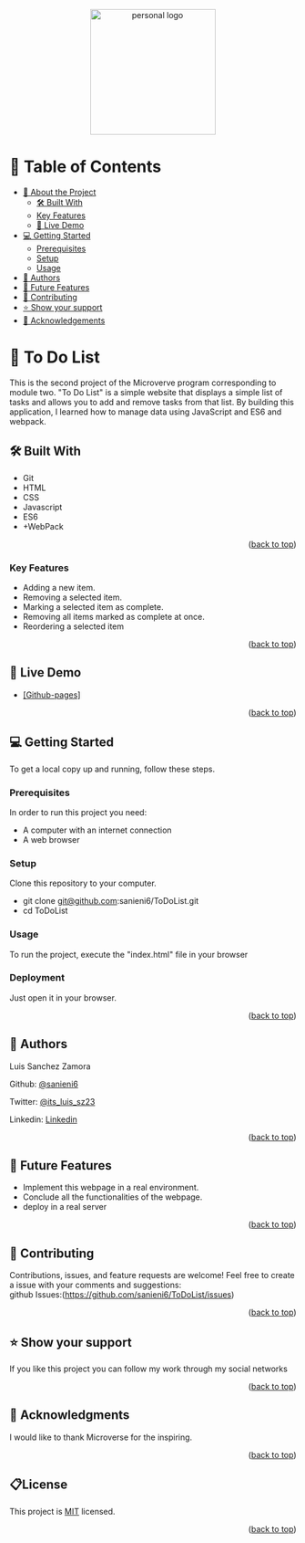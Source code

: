 <a name="readme-top"></a>



<div align="center">
 <a href="https://imgbox.com/ftUpMLFI" target="_blank"><img src="https://images2.imgbox.com/fd/29/ftUpMLFI_o.png" alt="personal logo"/ width="220"  height="auto"></a>
  <br/>
 </div>

# 📗 Table of Contents

- [📖 About the Project](#about-project)
  - [🛠 Built With](#built-with)
  - [Key Features](#key-features)
  - [🚀 Live Demo](#live-demo)
- [💻 Getting Started](#getting-started)
  - [Prerequisites](#prerequisites)
  - [Setup](#setup)
  - [Usage](#usage)
- [👥 Authors](#authors)
- [🔭 Future Features](#future-features)
- [🤝 Contributing](#contributing)
- [⭐️ Show your support](#support)
- [🙏 Acknowledgements](#acknowledgements)


# 📖 To Do List <a name="about-project"></a>

This is the second project of the Microverve program corresponding to module two.
"To Do List" is a simple website that displays a simple list of tasks and allows you to add and remove tasks from that list. By building this application, I learned how to manage data using JavaScript and ES6 and webpack.


## 🛠 Built With <a name="built-with"></a>
+ Git
+ HTML
+ CSS
+ Javascript
+ ES6
+ +WebPack
<p align="right">(<a href="#readme-top">back to top</a>)</p>

### Key Features <a name="key-features"></a>
+ Adding a new item.
+ Removing a selected item.
+ Marking a selected item as complete.
+ Removing all items marked as complete at once.
+ Reordering a selected item

<p align="right">(<a href="#readme-top">back to top</a>)</p>

## 🚀 Live Demo <a name="live-demo"></a>


- [[Github-pages]](https://sanieni6.github.io/ToDoList/)

<p align="right">(<a href="#readme-top">back to top</a>)</p>

## 💻 Getting Started <a name="getting-started"></a>

To get a local copy up and running, follow these steps.
### Prerequisites
In order to run this project you need:
+ A computer with an internet connection
+ A web browser

### Setup
Clone this repository to your computer.
- git clone git@github.com:sanieni6/ToDoList.git
- cd ToDoList

### Usage
To run the project, execute the "index.html" file in your browser

### Deployment

Just open it in your browser.
<p align="right">(<a href="#readme-top">back to top</a>)</p>

## 👥 Authors <a name="authors"></a>

Luis Sanchez Zamora


Github: [@sanieni6](https://github.com/sanieni6/)

Twitter: [@its_luis_sz23](https://twitter.com/its_luis_sz23)

Linkedin: [Linkedin](https://www.linkedin.com/in/luissanchezz3/)

<p align="right">(<a href="#readme-top">back to top</a>)</p>


## 🔭 Future Features <a name="future-features"></a>

+ Implement this webpage in a real environment.
+ Conclude all the functionalities of the webpage.
+ deploy in a real server

<p align="right">(<a href="#readme-top">back to top</a>)</p>


## 🤝 Contributing <a name="contributing"></a>

Contributions, issues, and feature requests are welcome!
Feel free to create a issue with your comments and suggestions: <br>
github Issues:(https://github.com/sanieni6/ToDoList/issues)
<p align="right">(<a href="#readme-top">back to top</a>)</p>


## ⭐️ Show your support <a name="support"></a>

If you like this project you can follow my work through my social networks

<p align="right">(<a href="#readme-top">back to top</a>)</p>

## 🙏 Acknowledgments <a name="acknowledgements"></a>

I would like to thank Microverse for the inspiring.

<p align="right">(<a href="#readme-top">back to top</a>)</p>

## 📋License <a name="license"></a>
This project is [MIT](LICENSE.md) licensed.
<p align="right">(<a href="#readme-top">back to top</a>)</p>

